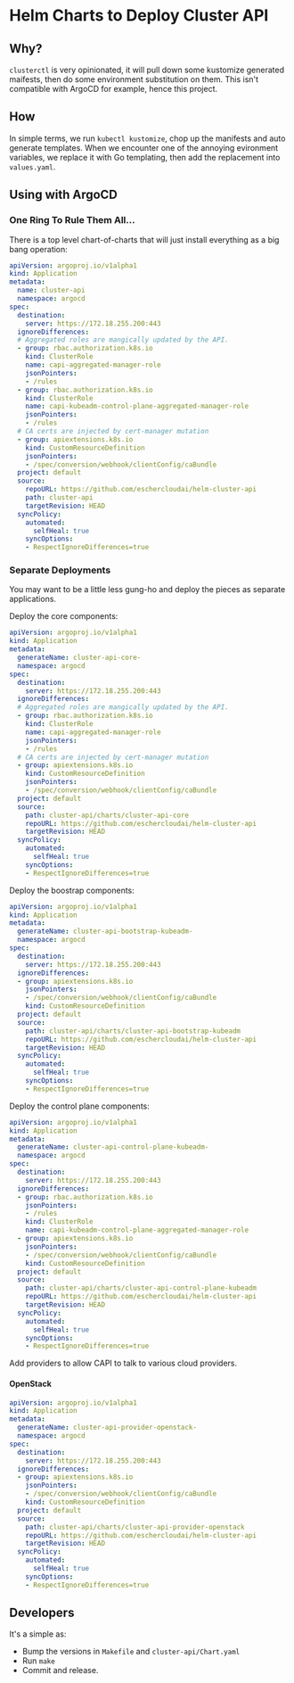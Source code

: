 # Helm Charts to Deploy Cluster API

## Why?

`clusterctl` is very opinionated, it will pull down some kustomize generated maifests, then do some environment substitution on them.
This isn't compatible with ArgoCD for example, hence this project.

## How

In simple terms, we run `kubectl kustomize`, chop up the manifests and auto generate templates.
When we encounter one of the annoying evironment variables, we replace it with Go templating, then add the replacement into `values.yaml`.

## Using with ArgoCD

### One Ring To Rule Them All...

There is a top level chart-of-charts that will just install everything as a big bang operation:

```yaml
apiVersion: argoproj.io/v1alpha1
kind: Application
metadata:
  name: cluster-api
  namespace: argocd
spec:
  destination:
    server: https://172.18.255.200:443
  ignoreDifferences:
  # Aggregated roles are mangically updated by the API.
  - group: rbac.authorization.k8s.io
    kind: ClusterRole
    name: capi-aggregated-manager-role
    jsonPointers:
    - /rules
  - group: rbac.authorization.k8s.io
    kind: ClusterRole
    name: capi-kubeadm-control-plane-aggregated-manager-role
    jsonPointers:
    - /rules
  # CA certs are injected by cert-manager mutation
  - group: apiextensions.k8s.io
    kind: CustomResourceDefinition
    jsonPointers:
    - /spec/conversion/webhook/clientConfig/caBundle
  project: default
  source:
    repoURL: https://github.com/eschercloudai/helm-cluster-api
    path: cluster-api
    targetRevision: HEAD
  syncPolicy:
    automated:
      selfHeal: true
    syncOptions:
    - RespectIgnoreDifferences=true
```

### Separate Deployments

You may want to be a little less gung-ho and deploy the pieces as separate applications.

Deploy the core components:

```yaml
apiVersion: argoproj.io/v1alpha1
kind: Application
metadata:
  generateName: cluster-api-core-
  namespace: argocd
spec:
  destination:
    server: https://172.18.255.200:443
  ignoreDifferences:
  # Aggregated roles are mangically updated by the API.
  - group: rbac.authorization.k8s.io
    kind: ClusterRole
    name: capi-aggregated-manager-role
    jsonPointers:
    - /rules
  # CA certs are injected by cert-manager mutation
  - group: apiextensions.k8s.io
    kind: CustomResourceDefinition
    jsonPointers:
    - /spec/conversion/webhook/clientConfig/caBundle
  project: default
  source:
    path: cluster-api/charts/cluster-api-core
    repoURL: https://github.com/eschercloudai/helm-cluster-api
    targetRevision: HEAD
  syncPolicy:
    automated:
      selfHeal: true
    syncOptions:
    - RespectIgnoreDifferences=true
```

Deploy the boostrap components:

```yaml
apiVersion: argoproj.io/v1alpha1
kind: Application
metadata:
  generateName: cluster-api-bootstrap-kubeadm-
  namespace: argocd
spec:
  destination:
    server: https://172.18.255.200:443
  ignoreDifferences:
  - group: apiextensions.k8s.io
    jsonPointers:
    - /spec/conversion/webhook/clientConfig/caBundle
    kind: CustomResourceDefinition
  project: default
  source:
    path: cluster-api/charts/cluster-api-bootstrap-kubeadm
    repoURL: https://github.com/eschercloudai/helm-cluster-api
    targetRevision: HEAD
  syncPolicy:
    automated:
      selfHeal: true
    syncOptions:
    - RespectIgnoreDifferences=true
```

Deploy the control plane components:

```yaml
apiVersion: argoproj.io/v1alpha1
kind: Application
metadata:
  generateName: cluster-api-control-plane-kubeadm-
  namespace: argocd
spec:
  destination:
    server: https://172.18.255.200:443
  ignoreDifferences:
  - group: rbac.authorization.k8s.io
    jsonPointers:
    - /rules
    kind: ClusterRole
    name: capi-kubeadm-control-plane-aggregated-manager-role
  - group: apiextensions.k8s.io
    jsonPointers:
    - /spec/conversion/webhook/clientConfig/caBundle
    kind: CustomResourceDefinition
  project: default
  source:
    path: cluster-api/charts/cluster-api-control-plane-kubeadm
    repoURL: https://github.com/eschercloudai/helm-cluster-api
    targetRevision: HEAD
  syncPolicy:
    automated:
      selfHeal: true
    syncOptions:
    - RespectIgnoreDifferences=true
```

Add providers to allow CAPI to talk to various cloud providers.

#### OpenStack

```yaml
apiVersion: argoproj.io/v1alpha1
kind: Application
metadata:
  generateName: cluster-api-provider-openstack-
  namespace: argocd
spec:
  destination:
    server: https://172.18.255.200:443
  ignoreDifferences:
  - group: apiextensions.k8s.io
    jsonPointers:
    - /spec/conversion/webhook/clientConfig/caBundle
    kind: CustomResourceDefinition
  project: default
  source:
    path: cluster-api/charts/cluster-api-provider-openstack
    repoURL: https://github.com/eschercloudai/helm-cluster-api
    targetRevision: HEAD
  syncPolicy:
    automated:
      selfHeal: true
    syncOptions:
    - RespectIgnoreDifferences=true
```

## Developers

It's a simple as:

* Bump the versions in `Makefile` and `cluster-api/Chart.yaml`
* Run `make`
* Commit and release.
